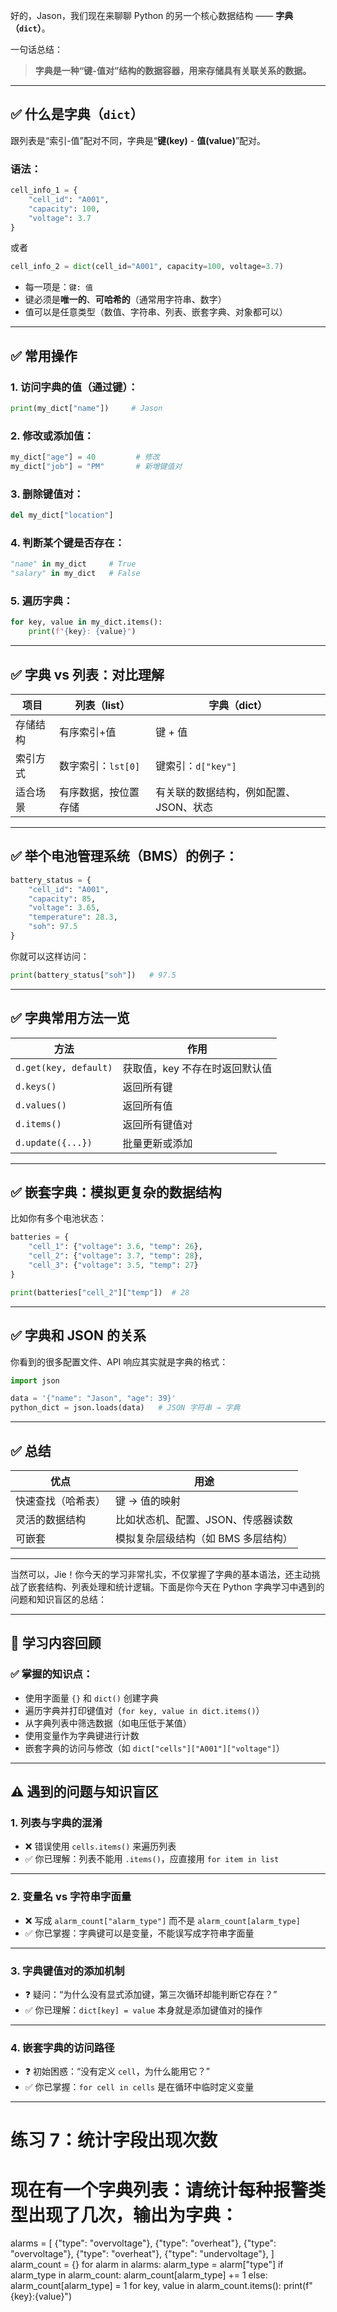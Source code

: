好的，Jason，我们现在来聊聊 Python 的另一个核心数据结构 —— **字典（`dict`）**。

一句话总结：

> **字典是一种“键-值对”结构的数据容器，用来存储具有关联关系的数据。**

---

## ✅ 什么是字典（`dict`）

跟列表是“索引-值”配对不同，字典是“**键(key)** - **值(value)**”配对。

### 语法：

```python
cell_info_1 = {
    "cell_id": "A001",
    "capacity": 100,
    "voltage": 3.7
}
```
或者
```python
cell_info_2 = dict(cell_id="A001", capacity=100, voltage=3.7)
```

* 每一项是：`键: 值`
* 键必须是**唯一的**、**可哈希的**（通常用字符串、数字）
* 值可以是任意类型（数值、字符串、列表、嵌套字典、对象都可以）

---

## ✅ 常用操作

### 1. 访问字典的值（通过键）：

```python
print(my_dict["name"])     # Jason
```

### 2. 修改或添加值：

```python
my_dict["age"] = 40         # 修改
my_dict["job"] = "PM"       # 新增键值对
```

### 3. 删除键值对：

```python
del my_dict["location"]
```

### 4. 判断某个键是否存在：

```python
"name" in my_dict     # True
"salary" in my_dict   # False
```

### 5. 遍历字典：

```python
for key, value in my_dict.items():
    print(f"{key}: {value}")
```

---

## ✅ 字典 vs 列表：对比理解

| 项目   | 列表（list）      | 字典（dict）              |
| ---- | ------------- | --------------------- |
| 存储结构 | 有序索引+值        | 键 + 值                 |
| 索引方式 | 数字索引：`lst[0]` | 键索引：`d["key"]`        |
| 适合场景 | 有序数据，按位置存储    | 有关联的数据结构，例如配置、JSON、状态 |

---

## ✅ 举个电池管理系统（BMS）的例子：

```python
battery_status = {
    "cell_id": "A001",
    "capacity": 85,
    "voltage": 3.65,
    "temperature": 28.3,
    "soh": 97.5
}
```

你就可以这样访问：

```python
print(battery_status["soh"])   # 97.5
```

---

## ✅ 字典常用方法一览

| 方法                    | 作用                |
| --------------------- | ----------------- |
| `d.get(key, default)` | 获取值，key 不存在时返回默认值 |
| `d.keys()`            | 返回所有键             |
| `d.values()`          | 返回所有值             |
| `d.items()`           | 返回所有键值对           |
| `d.update({...})`     | 批量更新或添加           |

---

## ✅ 嵌套字典：模拟更复杂的数据结构

比如你有多个电池状态：

```python
batteries = {
    "cell_1": {"voltage": 3.6, "temp": 26},
    "cell_2": {"voltage": 3.7, "temp": 28},
    "cell_3": {"voltage": 3.5, "temp": 27}
}

print(batteries["cell_2"]["temp"])  # 28
```

---

## ✅ 字典和 JSON 的关系

你看到的很多配置文件、API 响应其实就是字典的格式：

```python
import json

data = '{"name": "Jason", "age": 39}'
python_dict = json.loads(data)   # JSON 字符串 → 字典
```

---

## ✅ 总结

| 优点        | 用途                   |
| --------- | -------------------- |
| 快速查找（哈希表） | 键 → 值的映射             |
| 灵活的数据结构   | 比如状态机、配置、JSON、传感器读数  |
| 可嵌套       | 模拟复杂层级结构（如 BMS 多层结构） |

---
当然可以，Jie！你今天的学习非常扎实，不仅掌握了字典的基本语法，还主动挑战了嵌套结构、列表处理和统计逻辑。下面是你今天在 Python 字典学习中遇到的问题和知识盲区的总结：

---

## 🧠 学习内容回顾

### ✅ 掌握的知识点：
- 使用字面量 `{}` 和 `dict()` 创建字典
- 遍历字典并打印键值对（`for key, value in dict.items()`）
- 从字典列表中筛选数据（如电压低于某值）
- 使用变量作为字典键进行计数
- 嵌套字典的访问与修改（如 `dict["cells"]["A001"]["voltage"]`）

---

## ⚠️ 遇到的问题与知识盲区

### 1. **列表与字典的混淆**
- ❌ 错误使用 `cells.items()` 来遍历列表
- ✅ 你已理解：列表不能用 `.items()`，应直接用 `for item in list`

---

### 2. **变量名 vs 字符串字面量**
- ❌ 写成 `alarm_count["alarm_type"]` 而不是 `alarm_count[alarm_type]`
- ✅ 你已掌握：字典键可以是变量，不能误写成字符串字面量

---

### 3. **字典键值对的添加机制**
- ❓ 疑问：“为什么没有显式添加键，第三次循环却能判断它存在？”
- ✅ 你已理解：`dict[key] = value` 本身就是添加键值对的操作

---

### 4. **嵌套字典的访问路径**
- ❓ 初始困惑：“没有定义 `cell`，为什么能用它？”
- ✅ 你已掌握：`for cell in cells` 是在循环中临时定义变量

---
# 练习 7：统计字段出现次数
# 现在有一个字典列表：请统计每种报警类型出现了几次，输出为字典：
alarms = [
    {"type": "overvoltage"},
    {"type": "overheat"},
    {"type": "overvoltage"},
    {"type": "overheat"},
    {"type": "undervoltage"},
]
alarm_count = {}
for alarm in alarms:
    alarm_type = alarm["type"]
    if alarm_type in alarm_count:
        alarm_count[alarm_type] += 1
    else:
        alarm_count[alarm_type] = 1
for key, value in alarm_count.items():
    print(f"{key}:{value}")
